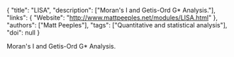 {
  "title": "LISA",
  "description": ["Moran's I and Getis-Ord G* Analysis."],
  "links": {
    "Website": "http://www.mattpeeples.net/modules/LISA.html"
  },
  "authors": ["Matt Peeples"],
  "tags": ["Quantitative and statistical analysis"],
  "doi": null
}

<!-- Generated by csv2md.R – do not edit by hand -->

Moran's I and Getis-Ord G* Analysis.